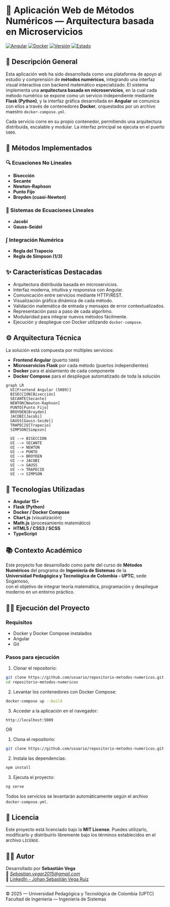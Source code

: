 # 📐 Aplicación Web de Métodos Numéricos — Arquitectura basada en Microservicios

[![Angular](https://img.shields.io/badge/Built%20with-Angular-red?style=for-the-badge&logo=angular)](https://angular.io/)
[![Docker](https://img.shields.io/badge/Contenedores-Docker-blue?style=for-the-badge&logo=docker)](https://www.docker.com/)
[![Versión](https://img.shields.io/badge/Versión-1.0-brightgreen?style=for-the-badge)]()
[![Estado](https://img.shields.io/badge/Estado-En%20Desarrollo-blue?style=for-the-badge)]()

## 🧮 Descripción General

Esta aplicación web ha sido desarrollada como una plataforma de apoyo al estudio y comprensión de **métodos numéricos**, integrando una interfaz visual interactiva con backend matemático especializado. El sistema implementa una **arquitectura basada en microservicios**, en la cual cada método numérico se expone como un servicio independiente mediante **Flask (Python)**, y la interfaz gráfica desarrollada en **Angular** se comunica con ellos a través de contenedores **Docker**, orquestados por un archivo maestro `docker-compose.yml`.

Cada servicio corre en su propio contenedor, permitiendo una arquitectura distribuida, escalable y modular. La interfaz principal se ejecuta en el puerto `5009`.

## 🧠 Métodos Implementados

### 🔍 Ecuaciones No Lineales

- **Bisección**
- **Secante**
- **Newton-Raphson**
- **Punto Fijo**
- **Broyden (cuasi-Newton)**

### 🧮 Sistemas de Ecuaciones Lineales

- **Jacobi**
- **Gauss-Seidel**

### ∫ Integración Numérica

- **Regla del Trapecio**
- **Regla de Simpson (1/3)**

## ✨ Características Destacadas

- Arquitectura distribuida basada en microservicios.
- Interfaz moderna, intuitiva y responsiva con Angular.
- Comunicación entre servicios mediante HTTP/REST.
- Visualización gráfica dinámica de cada método.
- Validación matemática de entrada y mensajes de error contextualizados.
- Representación paso a paso de cada algoritmo.
- Modularidad para integrar nuevos métodos fácilmente.
- Ejecución y despliegue con Docker utilizando `docker-compose`.

## ⚙️ Arquitectura Técnica

La solución está compuesta por múltiples servicios:

- **Frontend Angular** (puerto `5009`)
- **Microservicios Flask** por cada método (puertos independientes)
- **Docker** para el aislamiento de cada componente
- **Docker Compose** para el despliegue automatizado de toda la solución

```mermaid
graph LR
  UI[Frontend Angular (5009)]
  BISECCION[Bisección]
  SECANTE[Secante]
  NEWTON[Newton-Raphson]
  PUNTO[Punto Fijo]
  BROYDEN[Broyden]
  JACOBI[Jacobi]
  GAUSS[Gauss-Seidel]
  TRAPECIO[Trapecio]
  SIMPSON[Simpson]

  UI --> BISECCION
  UI --> SECANTE
  UI --> NEWTON
  UI --> PUNTO
  UI --> BROYDEN
  UI --> JACOBI
  UI --> GAUSS
  UI --> TRAPECIO
  UI --> SIMPSON
```

## 🚀 Tecnologías Utilizadas

- **Angular 15+**
- **Flask (Python)**
- **Docker / Docker Compose**
- **Chart.js** (visualización)
- **Math.js** (procesamiento matemático)
- **HTML5 / CSS3 / SCSS**
- **TypeScript**

## 📚 Contexto Académico

Este proyecto fue desarrollado como parte del curso de **Métodos Numéricos** del programa de **Ingeniería de Sistemas** de la  
**Universidad Pedagógica y Tecnológica de Colombia - UPTC**, sede Sogamoso,  
con el objetivo de integrar teoría matemática, programación y despliegue moderno en un entorno práctico.

## 🧑‍💻 Ejecución del Proyecto

### Requisitos

- Docker y Docker Compose instalados
- Angular
- Git

### Pasos para ejecución

1. Clonar el repositorio:

```bash
git clone https://github.com/usuario/repositorio-metodos-numericos.git
cd repositorio-metodos-numericos
```

2. Levantar los contenedores con Docker Compose:

```bash
docker-compose up --build
```

3. Acceder a la aplicación en el navegador:

```
http://localhost:5009
```
OR

1. Clona el repositorio:
```bash
git clone https://github.com/usuario/repositorio-metodos-numericos.git
```

2. Instala las dependencias:
```bash
npm install
```

3. Ejecuta el proyecto:
```bash
ng serve
```

Todos los servicios se levantarán automáticamente según el archivo `docker-compose.yml`.

## 📄 Licencia

Este proyecto está licenciado bajo la **MIT License**. Puedes utilizarlo, modificarlo y distribuirlo libremente bajo los términos establecidos en el archivo `LICENSE`.

## 👨‍🎓 Autor

Desarrollado por **Sebastián Vega**  
📧 *Sebastian.vegar2015@gmail.com*  
🔗 [LinkedIn - Johan Sebastián Vega Ruiz](https://www.linkedin.com/in/johan-sebastian-vega-ruiz-b1292011b/)

---

© 2025 — Universidad Pedagógica y Tecnológica de Colombia (UPTC)  
Facultad de Ingeniería — Ingeniería de Sistemas
